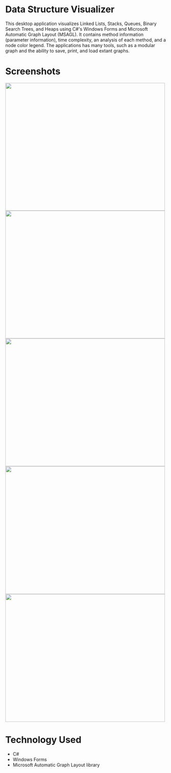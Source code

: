 # Data Structure Visualizer
This desktop application visualizes Linked Lists, Stacks, Queues, Binary Search Trees, and Heaps using C#'s Windows Forms and Microsoft Automatic Graph Layout (MSAGL). It contains method information (parameter information), time complexity, an analysis of each method, and a node color legend. The applications has many tools, such as a modular graph and the ability to save, print, and load extant graphs.

# Screenshots
<img src="https://zakpruitt.codes/images/dsv%201.PNG" width="500" height="400" /><img src="https://zakpruitt.codes/images/dsv%202.PNG" width="500" height="400" />
<img src="https://zakpruitt.codes/images/dsv%203.PNG" width="500" height="400" /><img src="https://zakpruitt.codes/images/dsv%204.PNG" width="500" height="400" />
<img src="https://zakpruitt.codes/images/dsv%205.PNG" width="500" height="400" />

# Technology Used
* C#
* Windows Forms
* Microsoft Automatic Graph Layout library
